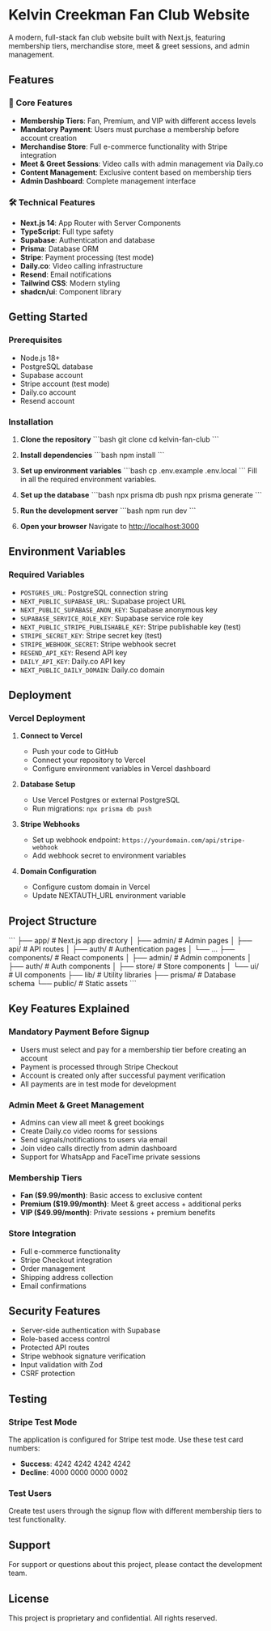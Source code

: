 # Kelvin Creekman Fan Club Website

A modern, full-stack fan club website built with Next.js, featuring membership tiers, merchandise store, meet & greet sessions, and admin management.

## Features

### 🎵 Core Features
- **Membership Tiers**: Fan, Premium, and VIP with different access levels
- **Mandatory Payment**: Users must purchase a membership before account creation
- **Merchandise Store**: Full e-commerce functionality with Stripe integration
- **Meet & Greet Sessions**: Video calls with admin management via Daily.co
- **Content Management**: Exclusive content based on membership tiers
- **Admin Dashboard**: Complete management interface

### 🛠 Technical Features
- **Next.js 14**: App Router with Server Components
- **TypeScript**: Full type safety
- **Supabase**: Authentication and database
- **Prisma**: Database ORM
- **Stripe**: Payment processing (test mode)
- **Daily.co**: Video calling infrastructure
- **Resend**: Email notifications
- **Tailwind CSS**: Modern styling
- **shadcn/ui**: Component library

## Getting Started

### Prerequisites
- Node.js 18+ 
- PostgreSQL database
- Supabase account
- Stripe account (test mode)
- Daily.co account
- Resend account

### Installation

1. **Clone the repository**
   \`\`\`bash
   git clone <repository-url>
   cd kelvin-fan-club
   \`\`\`

2. **Install dependencies**
   \`\`\`bash
   npm install
   \`\`\`

3. **Set up environment variables**
   \`\`\`bash
   cp .env.example .env.local
   \`\`\`
   Fill in all the required environment variables.

4. **Set up the database**
   \`\`\`bash
   npx prisma db push
   npx prisma generate
   \`\`\`

5. **Run the development server**
   \`\`\`bash
   npm run dev
   \`\`\`

6. **Open your browser**
   Navigate to [http://localhost:3000](http://localhost:3000)

## Environment Variables

### Required Variables
- `POSTGRES_URL`: PostgreSQL connection string
- `NEXT_PUBLIC_SUPABASE_URL`: Supabase project URL
- `NEXT_PUBLIC_SUPABASE_ANON_KEY`: Supabase anonymous key
- `SUPABASE_SERVICE_ROLE_KEY`: Supabase service role key
- `NEXT_PUBLIC_STRIPE_PUBLISHABLE_KEY`: Stripe publishable key (test)
- `STRIPE_SECRET_KEY`: Stripe secret key (test)
- `STRIPE_WEBHOOK_SECRET`: Stripe webhook secret
- `RESEND_API_KEY`: Resend API key
- `DAILY_API_KEY`: Daily.co API key
- `NEXT_PUBLIC_DAILY_DOMAIN`: Daily.co domain

## Deployment

### Vercel Deployment

1. **Connect to Vercel**
   - Push your code to GitHub
   - Connect your repository to Vercel
   - Configure environment variables in Vercel dashboard

2. **Database Setup**
   - Use Vercel Postgres or external PostgreSQL
   - Run migrations: `npx prisma db push`

3. **Stripe Webhooks**
   - Set up webhook endpoint: `https://yourdomain.com/api/stripe-webhook`
   - Add webhook secret to environment variables

4. **Domain Configuration**
   - Configure custom domain in Vercel
   - Update NEXTAUTH_URL environment variable

## Project Structure

\`\`\`
├── app/                    # Next.js app directory
│   ├── admin/             # Admin pages
│   ├── api/               # API routes
│   ├── auth/              # Authentication pages
│   └── ...
├── components/            # React components
│   ├── admin/            # Admin components
│   ├── auth/             # Auth components
│   ├── store/            # Store components
│   └── ui/               # UI components
├── lib/                  # Utility libraries
├── prisma/               # Database schema
└── public/               # Static assets
\`\`\`

## Key Features Explained

### Mandatory Payment Before Signup
- Users must select and pay for a membership tier before creating an account
- Payment is processed through Stripe Checkout
- Account is created only after successful payment verification
- All payments are in test mode for development

### Admin Meet & Greet Management
- Admins can view all meet & greet bookings
- Create Daily.co video rooms for sessions
- Send signals/notifications to users via email
- Join video calls directly from admin dashboard
- Support for WhatsApp and FaceTime private sessions

### Membership Tiers
- **Fan ($9.99/month)**: Basic access to exclusive content
- **Premium ($19.99/month)**: Meet & greet access + additional perks
- **VIP ($49.99/month)**: Private sessions + premium benefits

### Store Integration
- Full e-commerce functionality
- Stripe Checkout integration
- Order management
- Shipping address collection
- Email confirmations

## Security Features

- Server-side authentication with Supabase
- Role-based access control
- Protected API routes
- Stripe webhook signature verification
- Input validation with Zod
- CSRF protection

## Testing

### Stripe Test Mode
The application is configured for Stripe test mode. Use these test card numbers:
- **Success**: 4242 4242 4242 4242
- **Decline**: 4000 0000 0000 0002

### Test Users
Create test users through the signup flow with different membership tiers to test functionality.

## Support

For support or questions about this project, please contact the development team.

## License

This project is proprietary and confidential. All rights reserved.
